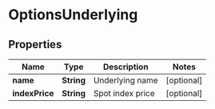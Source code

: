 
# OptionsUnderlying

## Properties

Name | Type | Description | Notes
------------ | ------------- | ------------- | -------------
**name** | **String** | Underlying name |  [optional]
**indexPrice** | **String** | Spot index price |  [optional]

